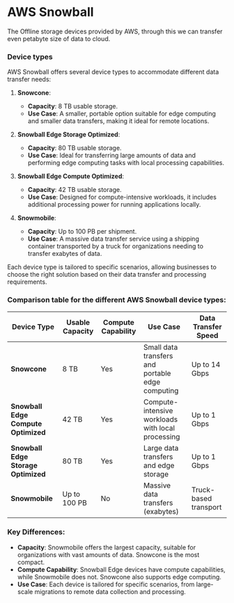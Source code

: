 ﻿# AWS Snowball

The Offline storage devices provided by AWS, through this we can transfer even petabyte size of data to cloud.

### Device types

AWS Snowball offers several device types to accommodate different data transfer needs:

1. **Snowcone**:
   - **Capacity**: 8 TB usable storage.
   - **Use Case**: A smaller, portable option suitable for edge computing and smaller data transfers, making it ideal for remote locations.

2. **Snowball Edge Storage Optimized**:
   - **Capacity**: 80 TB usable storage.
   - **Use Case**: Ideal for transferring large amounts of data and performing edge computing tasks with local processing capabilities.

3. **Snowball Edge Compute Optimized**:
   - **Capacity**: 42 TB usable storage.
   - **Use Case**: Designed for compute-intensive workloads, it includes additional processing power for running applications locally.

4. **Snowmobile**:
   - **Capacity**: Up to 100 PB per shipment.
   - **Use Case**: A massive data transfer service using a shipping container transported by a truck for organizations needing to transfer exabytes of data.



Each device type is tailored to specific scenarios, allowing businesses to choose the right solution based on their data transfer and processing requirements.

### Comparison table for the different AWS Snowball device types:

| **Device Type**               | **Usable Capacity** | **Compute Capability** | **Use Case**                                      | **Data Transfer Speed**    |
|-------------------------------|---------------------|------------------------|---------------------------------------------------|-----------------------------|
| **Snowcone**                  | 8 TB                | Yes                    | Small data transfers and portable edge computing  | Up to 14 Gbps              |
| **Snowball Edge Compute Optimized** | 42 TB       | Yes                    | Compute-intensive workloads with local processing | Up to 1 Gbps               |
| **Snowball Edge Storage Optimized** | 80 TB       | Yes                    | Large data transfers and edge storage             | Up to 1 Gbps               |
| **Snowmobile**                | Up to 100 PB        | No                     | Massive data transfers (exabytes)                 | Truck-based transport      |


### Key Differences:

- **Capacity**: Snowmobile offers the largest capacity, suitable for organizations with vast amounts of data. Snowcone is the most compact.
- **Compute Capability**: Snowball Edge devices have compute capabilities, while Snowmobile does not. Snowcone also supports edge computing.
- **Use Case**: Each device is tailored for specific scenarios, from large-scale migrations to remote data collection and processing. 

